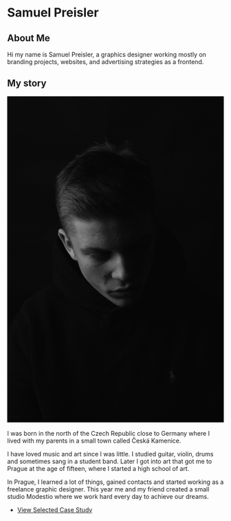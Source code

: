 # Samuel Preisler

## About Me

Hi my name is Samuel Preisler, a graphics designer working mostly on branding projects, websites, and advertising strategies as a frontend.

## My story

![Photo from studio](img/SamSam.jpg)

I was born in the north of the Czech Republic close to Germany where I lived with my parents in a small town called Česká Kamenice.

I have loved music and art since I was little. I studied guitar, violin, drums and sometimes sang in a student band. Later I got into art that got me to Prague at the age of fifteen, where I started a high school of art.

In Prague, I learned a lot of things, gained contacts and started working as a freelance graphic designer. This year me and my friend created a small studio Modestio where we work hard every day to achieve our dreams.

- [View Selected Case Study](case-study.md) 

